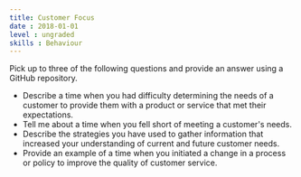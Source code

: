 ```yaml
---
title: Customer Focus
date : 2018-01-01
level : ungraded
skills : Behaviour
---
```

Pick up to three of the following questions and provide an answer using a GitHub repository.

- Describe a time when you had difficulty determining the needs of a customer to provide them with a product or service that met their expectations.
- Tell me about a time when you fell short of meeting a customer's needs.
- Describe the strategies you have used to gather information that increased your understanding of current and future customer needs.
- Provide an example of a time when you initiated a change in a process or policy to improve the quality of customer service.

